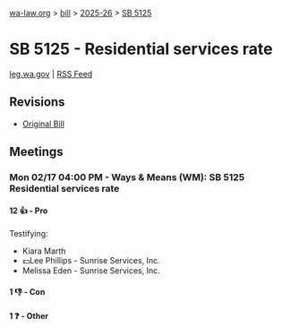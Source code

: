 [wa-law.org](/) > [bill](/bill/) > [2025-26](/bill/2025-26/) > [SB 5125](/bill/2025-26/sb/5125/)

# SB 5125 - Residential services rate
[leg.wa.gov](https://app.leg.wa.gov/billsummary?BillNumber=5125&Year=2025&Initiative=false) | [RSS Feed](./rss.xml)

## Revisions
* [Original Bill](1/)

## Meetings
### Mon 02/17 04:00 PM - Ways & Means (WM): SB 5125 Residential services rate
#### 12 👍 - Pro
Testifying:
* Kiara Marth
* 💵Lee Phillips - Sunrise Services, Inc.
* Melissa Eden - Sunrise Services, Inc.

#### 1 👎 - Con

#### 1 ❓ - Other
